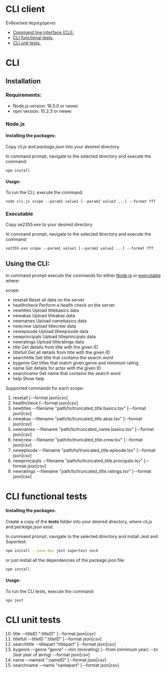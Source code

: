 # CLI client

Ενδεικτικά περιεχόμενα:

- [Command line interface (CLI).](#CLI)
- [CLI functional tests.](#[CLI-functional-tests)
- [CLI unit tests.](#CLI-unit-tests)



# CLI

## Installation

### Requirements:

- Node.js version: 18.5.0 or newer
- npm version: 10.2.3 or newer

### Node.js

#### Installing the packages:

Copy _cli.js_ and _package.json_ into your desired directory.

In command prompt, navigate to the selected directory and execute the command:

```
npm install
```

#### Usage:

To run the CLI, execute the command:

```
node cli.js scope --param1 value1 [--param2 value2 ...] --format fff
```

### Executable

Copy se2355.exe to your desired directory

In command prompt, navigate to the selected directory and execute the command:

```
se2355.exe scope --param1 value1 [--param2 value2 ...] --format fff
```

## Using the CLI:

In command prompt execute the commands for either [Node.js](#nodejs) or [executable](#executable) where:

scope: 
- resetall       	Reset all data on the server
- healthcheck    	Perform a health check on the server
- newtitles      	Upload titlebasics data
- newakas        	Upload titleakas data
- newnames       	Upload namebasics data
- newcrew        	Upload titlecrew data
- newepisode     	Upload titleepisode data
- newprincipals  	Upload titleprincipals data
- newratings    	Upload titleratings data
- title          	Get details from title with the given ID
- titlefull      	Get all details from title with the given ID
- searchtitle    	Get title that contains the search word
- bygenre        	Get titles that match given genre and minimum rating
- name           	Get details for actor with the given ID
- searchname     	Get name that contains the search word
- help 		Show help

Supported commands for each scope:
1. resetall [--format json|csv]
2. healthcheck [--format json|csv]
3. newtitles --filename "path/to/truncated_title.basics.tsv" [--format json|csv]
4. newakas --filename "path/to/truncated_title.akas.tsv" [--format json|csv]
5. newnames --filename "path/to/truncated_name.basics.tsv" [--format json|csv]
6. newcrew --filename "path/to/truncated_title.crew.tsv" [--format json|csv]
7. newepisode --filename "path/to/truncated_title.episode.tsv" [--format json|csv]
8. newprincipals --filename "path/to/truncated_title.principals.tsv" [--format json|csv]
9. newratings --filename "path/to/truncated_title.ratings.tsv" [--format json|csv]









# CLI functional tests

#### Installing the packages:

Create a copy of the *__tests__* folder into your desired directory, where _cli.js_ and _package.json_ exist.

In command prompt, navigate to the selected directory and install Jest and Supertest:

```sh
npm install --save-dev jest supertest nock
```

or just install all the dependencies of the package.json file:

```sh
npm install
```

#### Usage:

To run the CLI tests, execute the command:

```
npx jest
```






# CLI unit tests
10. title --titleID ":titleID" [--format json|csv]
11. titlefull --titleID ":titleID" [--format json|csv]
12. searchtitle --titlepart "titlepart" [--format json|csv]
13. bygenre --genre "genre" --min (minrating) [--from (minimum year) --to (last year of airing) --format json|csv]
14. name --nameid ":nameID" [--format json|csv]
15. searchname --name "namepart" [--format json|csv]






